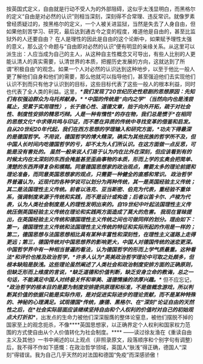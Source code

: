  按英国式定义，自由就是行动不受人为的外部阻碍，这似乎太浅显明白，而黑格尔的定义“自由是对必然的认识”则相当深刻，深刻得不合常理、违反常识。就像罗素曾经质疑过的，按黑格尔的定义，一个人被关进监狱，当然是失去了人身自由，但如果他刻苦学习、研究，最后达到通古今之变的程度，难道他是自由的，甚至比监狱外的人还要自由？  在人是理性的因此是自由的这个论断中，如果赋予理性太强的意义，那么这个命题与“自由即对必然的认识”便有明显的亲缘关系。从这里可以派生出：人应当成为自己的主人，从这种自主性概念又可导出，有些人比别的人更能认清人的真实需要，认清世界的本质，把握历史发展的方向，这就达到了所谓“积极自由”的观念。如果一个人对必然的认识达到这种地步，以至于他比一般人更了解他们自身和他们的需要，那么他就可以指导他们，甚至强迫他们去实现他们认识不到而只有他才认识到的目标，这些目标代表了这些一般人的根本利益，同时也代表了全人类的利益。这里，***\*我们发现了20世纪历史性悲剧的思想原因：先知们有权强迫群众为乌托邦献身。\****  ***\*中国的传统是“向内之学”（当然向内也是浅尝辄止，受累于实用理性），长于做心性、道德文章，拙于向外开拓，疏于对社会性、制度性安排的精思巧辩。人是一种有惰性\****的存在物，我们总是惯于***\*在相同的思想文化\****中求得共鸣与印证，而不愿在异质的传统中寻找变革的借鉴和启发。自从20世纪20年代起，我们在西方思想的学理输入和研究方面，***\*功夫下得最深的是德国哲学。不用说，德国哲学的博大精深，确实为其他民族的哲学所不及，但中国人长时间内吃德国哲学的亏，却不太为人们所认识。在这方面做一点反思，可能是没有害处的。  虽然一般来说人们易于认为内在比外在深刻，但应该看到有的时候太内在太深刻的东西会掩盖甚至歪曲事物的本质，形而上学的玄奥会把简单、清楚的东西弄得复杂和模糊。同意德国思想家的政治观点，需要太多的理论前提和理论准备，而同意英国思想家的观点，只需要一种健全的直感和常识。  政治哲学界普遍认为，近现代的各种学说可以划分为两种传统，其一是英国经验主义传统；其二是法国理性主义传统。前者以洛克、亚当斯密、伯克为代表，重经验不重体系，强调制度来源于传统和实践，而不是设计或构造；后者以笛卡尔、卢梭为代表，认为人类社会制度是人的理性发明出来的。自19世纪中叶起法国理性主义传统压倒英国经验主义传统在理论和实践两方面造成了莫大的危害。  我现在冒昧提出，在英国经验主义传统和德国理性主义传统之间也可做同样的划分。理由如下：第一，德国理性主义传统和法国理性主义传统的特征和实际所起的作用是一样的；第二，德国思想与法国思想相比具有某种丰富性和深刻性，在理性主义道路上走得更远；第三，德国传统对中国思想界的影响更大，中国人对德国传统的迷恋更深。中国哲学界中有一种相当普遍的看法，认为德国哲学的形而上学气质最重。这种看法\****和评价也推及政治哲学，***\*许多人认为\****英美政治哲学理论中可取之处颇多，但根本缺陷是肤浅。这些理论虽然阐述了人类社会和政治制度安排方面的正确原则，但缺乏形而上维度的言说，***\*缺乏道德和价值判断，缺乏安身立命的教诲，总之一句话，不能满足中国人对终极关怀和审美、道德情操的浓厚兴趣。\****  但不应忘记，***\*政治哲学的根本目的是要为制度安排提供原理和标准，不是做概念游戏，所以判断其价值的依据只能是实际作用，是对促进实际进步的理论贡献，而不是某种特殊的、神秘的心理满足。试观德国\****传统，康德、黑格尔、在“深刻”论证自由的天然性之后，在***\*社会实际层面应该继续坚持自由和个人权利的价值时对自己的初始观点大打折扣\****，出发点的生命力被他们深深服膺的整体论窒息，被他们摆脱不掉的国家至上的观念扼杀，不像***\*英国思想家，以正确界定个人权利和国家权力范围的方式使自由从个人价值转化为社会制度。\****  ——读过徐友渔在《重读自由主义及其他》一书中阐述的以上观点（非照录原文，段落顺序和个别字句有调整）后，我不得不作如下感慨：在政治哲学领域，英国人“肤浅”得正确，德国人“深刻”得错误。我为自己几乎天然的对法国和德国“免疫”而深感骄傲！